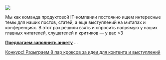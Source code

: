<!--2025-05-28 14:06:47-->
<div class="yb">
  <div class="rss habr"><img src="https://habrastorage.org/getpro/habr/upload_files/4ff/93a/bbb/4ff93abbbabbc5343e7a45be6765871a.jpg" /><p>Мы как команда продуктовой IT-компании постоянно ищем интересные темы для наших постов, статей, а еще выступлений на митапах и конференциях. В этот раз решили взять и спросить напрямую у наших главных читателей, слушателей и критиков — у вас &lt;3</p><p><strong><a href="https://forms.yandex.ru/u/6825a6e1505690513cddae83/">Предлагаем заполнить анкету</a></strong> ... <p class="titl"><a href="https://habr.com/ru/companies/garage8/news/913668/?utm_source=habrahabr&utm_medium=rss&utm_campaign=913668">Конкурс! Разыграем 8 пар кроксов за идеи для контента и выступлений</a></p></div>
</div>
